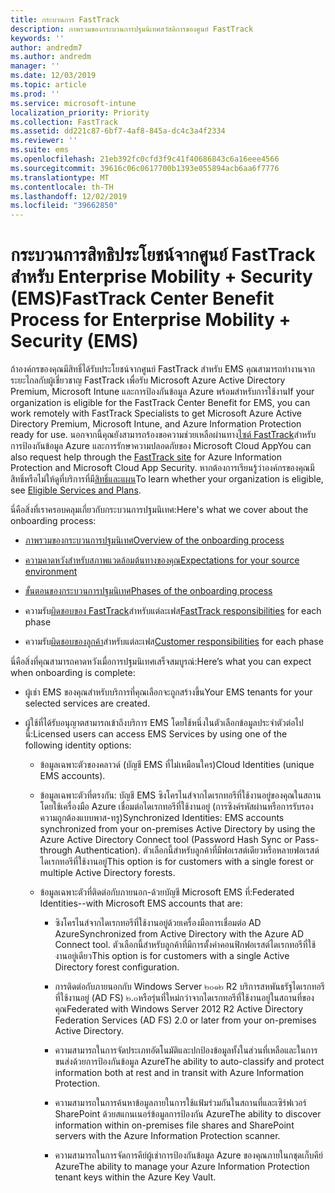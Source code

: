 ```yaml
---
title: กระบวนการ FastTrack
description: ภาพรวมของกระบวนการปฐมนิเทศสวัสดิการของศูนย์ FastTrack
keywords: ''
author: andredm7
ms.author: andredm
manager: ''
ms.date: 12/03/2019
ms.topic: article
ms.prod: ''
ms.service: microsoft-intune
localization_priority: Priority
ms.collection: FastTrack
ms.assetid: dd221c87-6bf7-4af8-845a-dc4c3a4f2334
ms.reviewer: ''
ms.suite: ems
ms.openlocfilehash: 21eb392fc0cfd3f9c41f40686843c6a16eee4566
ms.sourcegitcommit: 39616c06c0617700b1393e055894acb6aa6f7776
ms.translationtype: MT
ms.contentlocale: th-TH
ms.lasthandoff: 12/02/2019
ms.locfileid: "39662850"
---
```

# <a name="fasttrack-center-benefit-process-for-enterprise-mobility--security-ems"></a><span data-ttu-id="02ce5-103">กระบวนการสิทธิประโยชน์จากศูนย์ FastTrack สำหรับ Enterprise Mobility + Security (EMS)</span><span class="sxs-lookup"><span data-stu-id="02ce5-103">FastTrack Center Benefit Process for Enterprise Mobility + Security (EMS)</span></span>
<span data-ttu-id="02ce5-104">ถ้าองค์กรของคุณมีสิทธิ์ได้รับประโยชน์จากศูนย์ FastTrack สำหรับ EMS คุณสามารถทำงานจากระยะไกลกับผู้เชี่ยวชาญ FastTrack เพื่อรับ Microsoft Azure Active Directory Premium, Microsoft Intune และการป้องกันข้อมูล Azure พร้อมสำหรับการใช้งาน</span><span class="sxs-lookup"><span data-stu-id="02ce5-104">If your organization is eligible for the FastTrack Center Benefit for EMS, you can work remotely with FastTrack Specialists to get Microsoft Azure Active Directory Premium, Microsoft Intune, and Azure Information Protection ready for use.</span></span> <span data-ttu-id="02ce5-105">นอกจากนี้คุณยังสามารถร้องขอความช่วยเหลือผ่านทาง[ไซต์ FastTrack](https://www.microsoft.com/fasttrack/microsoft-365/ems)สำหรับการป้องกันข้อมูล Azure และการรักษาความปลอดภัยของ Microsoft Cloud App</span><span class="sxs-lookup"><span data-stu-id="02ce5-105">You can also request help through the [FastTrack site](https://www.microsoft.com/fasttrack/microsoft-365/ems) for Azure Information Protection and Microsoft Cloud App Security.</span></span> <span data-ttu-id="02ce5-106">หากต้องการเรียนรู้ว่าองค์กรของคุณมีสิทธิ์หรือไม่ให้ดูที่บริการที่มี[สิทธิ์และแผน](M365-eligible-services-and-plans.md)</span><span class="sxs-lookup"><span data-stu-id="02ce5-106">To learn whether your organization is eligible, see [Eligible Services and Plans](M365-eligible-services-and-plans.md).</span></span>


<span data-ttu-id="02ce5-107">นี่คือสิ่งที่เราครอบคลุมเกี่ยวกับกระบวนการปฐมนิเทศ:</span><span class="sxs-lookup"><span data-stu-id="02ce5-107">Here's what we cover about the onboarding process:</span></span>

-   [<span data-ttu-id="02ce5-108">ภาพรวมของกระบวนการปฐมนิเทศ</span><span class="sxs-lookup"><span data-stu-id="02ce5-108">Overview of the onboarding process</span></span>](EMS-fasttrack-benefit-overview.md)

-   [<span data-ttu-id="02ce5-109">ความคาดหวังสำหรับสภาพแวดล้อมต้นทางของคุณ</span><span class="sxs-lookup"><span data-stu-id="02ce5-109">Expectations for your source environment</span></span>](EMS-source-environment-expectations.md)

-   [<span data-ttu-id="02ce5-110">ขั้นตอนของกระบวนการปฐมนิเทศ</span><span class="sxs-lookup"><span data-stu-id="02ce5-110">Phases of the onboarding process</span></span>](EMS-onboarding-phases.md)

-   <span data-ttu-id="02ce5-111">ความรับ[ผิดชอบของ FastTrack](EMS-fasttrack-responsibilities.md)สำหรับแต่ละเฟส</span><span class="sxs-lookup"><span data-stu-id="02ce5-111">[FastTrack responsibilities](EMS-fasttrack-responsibilities.md) for each phase</span></span>

-   <span data-ttu-id="02ce5-112">ความรับ[ผิดชอบของลูกค้า](EMS-your-responsibilities.md)สำหรับแต่ละเฟส</span><span class="sxs-lookup"><span data-stu-id="02ce5-112">[Customer responsibilities](EMS-your-responsibilities.md) for each phase</span></span>

<span data-ttu-id="02ce5-113">นี่คือสิ่งที่คุณสามารถคาดหวังเมื่อการปฐมนิเทศเสร็จสมบูรณ์:</span><span class="sxs-lookup"><span data-stu-id="02ce5-113">Here’s what you can expect when onboarding is complete:</span></span>

-   <span data-ttu-id="02ce5-114">ผู้เช่า EMS ของคุณสำหรับบริการที่คุณเลือกจะถูกสร้างขึ้น</span><span class="sxs-lookup"><span data-stu-id="02ce5-114">Your EMS tenants for your selected services are created.</span></span>

-   <span data-ttu-id="02ce5-115">ผู้ใช้ที่ได้รับอนุญาตสามารถเข้าถึงบริการ EMS โดยใช้หนึ่งในตัวเลือกข้อมูลประจำตัวต่อไปนี้:</span><span class="sxs-lookup"><span data-stu-id="02ce5-115">Licensed users can access EMS Services by using one of the following identity options:</span></span>

    -   <span data-ttu-id="02ce5-116">ข้อมูลเฉพาะตัวของคลาวด์ (บัญชี EMS ที่ไม่เหมือนใคร)</span><span class="sxs-lookup"><span data-stu-id="02ce5-116">Cloud Identities (unique EMS accounts).</span></span>

    -   <span data-ttu-id="02ce5-117">ข้อมูลเฉพาะตัวที่ตรงกัน: บัญชี EMS ซิงโครไนส์จากไดเรกทอรีที่ใช้งานอยู่ของคุณในสถานโดยใช้เครื่องมือ Azure เชื่อมต่อไดเรกทอรีที่ใช้งานอยู่ (การซิงค์รหัสผ่านหรือการรับรองความถูกต้องแบบพาส-ทรู)</span><span class="sxs-lookup"><span data-stu-id="02ce5-117">Synchronized Identities: EMS accounts synchronized from your on-premises Active Directory by using the Azure Active Directory Connect tool (Password Hash Sync or Pass-through Authentication).</span></span> <span data-ttu-id="02ce5-118">ตัวเลือกนี้สำหรับลูกค้าที่มีฟอเรสต์เดียวหรือหลายฟอเรสต์ไดเรกทอรีที่ใช้งานอยู่</span><span class="sxs-lookup"><span data-stu-id="02ce5-118">This option is for customers with a single forest or multiple Active Directory forests.</span></span>

    -   <span data-ttu-id="02ce5-119">ข้อมูลเฉพาะตัวที่ติดต่อกับภายนอก-ด้วยบัญชี Microsoft EMS ที่:</span><span class="sxs-lookup"><span data-stu-id="02ce5-119">Federated Identities--with Microsoft EMS accounts that are:</span></span>

        -   <span data-ttu-id="02ce5-120">ซิงโครไนส์จากไดเรกทอรีที่ใช้งานอยู่ด้วยเครื่องมือการเชื่อมต่อ AD Azure</span><span class="sxs-lookup"><span data-stu-id="02ce5-120">Synchronized from Active Directory with the Azure AD Connect tool.</span></span> <span data-ttu-id="02ce5-121">ตัวเลือกนี้สำหรับลูกค้าที่มีการตั้งค่าคอนฟิกฟอเรสต์ไดเรกทอรีที่ใช้งานอยู่เดียว</span><span class="sxs-lookup"><span data-stu-id="02ce5-121">This option is for customers with a single Active Directory forest configuration.</span></span>

        -   <span data-ttu-id="02ce5-122">การติดต่อกับภายนอกกับ Windows Server ๒๐๑๒ R2 บริการสหพันธรัฐไดเรกทอรีที่ใช้งานอยู่ (AD FS) ๒.๐หรือรุ่นที่ใหม่กว่าจากไดเรกทอรีที่ใช้งานอยู่ในสถานที่ของคุณ</span><span class="sxs-lookup"><span data-stu-id="02ce5-122">Federated with Windows Server 2012 R2 Active Directory Federation Services (AD FS) 2.0 or later from your on-premises Active Directory.</span></span>

        -   <span data-ttu-id="02ce5-123">ความสามารถในการจัดประเภทอัตโนมัติและปกป้องข้อมูลทั้งในส่วนที่เหลือและในการขนส่งด้วยการป้องกันข้อมูล Azure</span><span class="sxs-lookup"><span data-stu-id="02ce5-123">The ability to auto-classify and protect information both at rest and in transit with Azure Information Protection.</span></span> 

        -   <span data-ttu-id="02ce5-124">ความสามารถในการค้นหาข้อมูลภายในการใช้แฟ้มร่วมกันในสถานที่และเซิร์ฟเวอร์ SharePoint ด้วยสแกนเนอร์ข้อมูลการป้องกัน Azure</span><span class="sxs-lookup"><span data-stu-id="02ce5-124">The ability to discover information within on-premises file shares and SharePoint servers with the Azure Information Protection scanner.</span></span> 

        -   <span data-ttu-id="02ce5-125">ความสามารถในการจัดการคีย์ผู้เช่าการป้องกันข้อมูล Azure ของคุณภายในกชุดเก็บคีย์ Azure</span><span class="sxs-lookup"><span data-stu-id="02ce5-125">The ability to manage your Azure Information Protection tenant keys within the Azure Key Vault.</span></span> 
